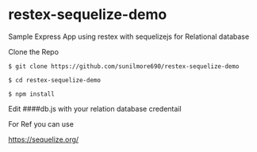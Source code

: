 # restex-sequelize-demo
Sample Express App using restex with sequelizejs for Relational database

Clone the Repo 
``` 
$ git clone https://github.com/sunilmore690/restex-sequelize-demo

$ cd restex-sequelize-demo

$ npm install

```

Edit ####db.js with your relation database credentail

For Ref you can use  

https://sequelize.org/
